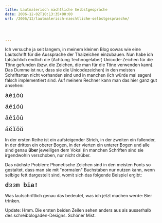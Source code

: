 ```yaml
---
title: Lautmalerisch nächtliche Selbstgespräche
date: 2006-12-02T10:13:35+00:00
url: /2006/12/lautmalerisch-naechtliche-selbstgespraeche/




---
```

Ich versuche ja seit langem, in meinem kleinen Blog sowas wie eine Lautschrift für die Aussprache der Thaizeichen einzubauen. Nun habe ich tatsächlich endlich die (Achtung Technogelaber) Unicode-Zeichen für die Töne gefunden (bzw. die Zeichen, die man für die Töne verwenden kann). Das Dumme ist nur, dass sie die Unicodezeichen) in den meisten Schriftarten nicht vorhanden sind und in manchen (ich würde mal sagen) falsch implementiert sind. Auf meinem Rechner kann man das hier ganz gut ansehen:

<span style="font: 20px 'Courier New', Courier, monospace !important;">a&#x0300;e&#x0300;i&#x0300;o&#x0300;u&#x0300;</span>

<span style="font: 20px 'Courier New', Courier, monospace !important;">a&#x0301;e&#x0301;i&#x0301;o&#x0301;u&#x0301;</span>

<span style="font: 20px 'Courier New', Courier, monospace !important;">a&#x0311;e&#x0311;i&#x0311;o&#x0311;u&#x0311;</span>

<span style="font: 20px 'Courier New', Courier, monospace !important;">a&#x0306;e&#x0306;i&#x0306;o&#x0306;u&#x0306;</span>

In der ersten Reihe ist ein aufsteigender Strich, in der zweiten ein fallender, in der dritten ein oberer Bogen, in der vierten ein unterer Bogen und alle sind genau **über** jeweiligen dem Vokal (in manchen Schriften sind sie irgendwohin verschoben, nur nicht drüber.

Das nächste Problem: Phonetische Zeichen sind in den meisten Fonts so gestaltet, dass man sie mit "normalen" Buchstaben nur nutzen kann, wenn selbige fett dargestellt sind, womit sich das folgende Beispiel ergibt:

<span style="font: 20px 'Courier New', Courier, monospace"><strong>d</strong>&#x025c;&#x025c;<strong>m bia!</strong></span>

Was lautschriftlich genau das bedeutet, was ich jetzt machen werde: Bier trinken.

Update: Hmm. Die ersten beiden Zeilen sehen anders aus als ausserhalb des schreibblogaden-Designs. Schöner Mist.
